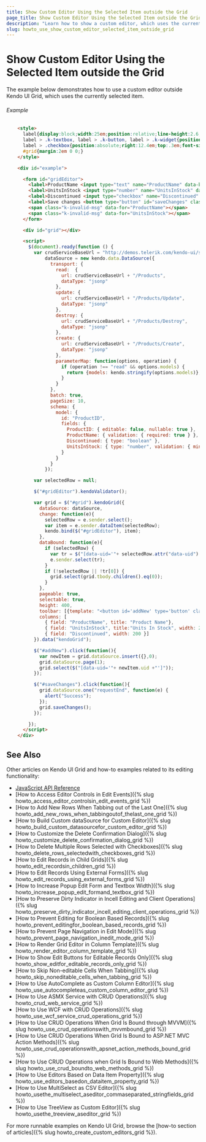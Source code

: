 ```yaml
---
title: Show Custom Editor Using the Selected Item outside the Grid
page_title: Show Custom Editor Using the Selected Item outside the Grid | Kendo UI Grid
description: "Learn how to show a custom editor, which uses the currently selected item, outside the Kendo UI Grid widget."
slug: howto_use_show_custom_editor_selected_item_outside_grid
---
```


# Show Custom Editor Using the Selected Item outside the Grid

The example below demonstrates how to use a custom editor outside Kendo UI Grid, which uses the currently selected item.

###### Example

```html
    <style>
      label{display:block;width:25em;position:relative;line-height:2.6;}
      label > .k-textbox, label > .k-button, label > .k-widget{position:absolute;right:0;width:15em;}
      label > .checkbox{position:absolute;right:12.4em;top:.3em;font-size:1.1em;}
      #grid{margin:2em 0 0;}
    </style>

    <div id="example">

      <form id="gridEditor">
        <label>ProductName <input type="text" name="ProductName" data-bind="value: ProductName" required="true" class="k-textbox" /></label>
        <label>UnitsInStock <input type="number" name="UnitsInStock" data-role="numerictextbox" required="true" min="0" data-bind="value: UnitsInStock" /></label>
        <label>Discontinued <input type="checkbox" name="Discontinued" data-bind="checked: Discontinued" class="checkbox" /></label>
        <label>Save changes <button type="button" id="saveChanges" class="k-button">Submit</button></label>
        <span class="k-invalid-msg" data-for="ProductName"></span>
        <span class="k-invalid-msg" data-for="UnitsInStock"></span>
      </form>

      <div id="grid"></div>

      <script>
        $(document).ready(function () {
          var crudServiceBaseUrl = "http://demos.telerik.com/kendo-ui/service",
              dataSource = new kendo.data.DataSource({
                transport: {
                  read:  {
                    url: crudServiceBaseUrl + "/Products",
                    dataType: "jsonp"
                  },
                  update: {
                    url: crudServiceBaseUrl + "/Products/Update",
                    dataType: "jsonp"
                  },
                  destroy: {
                    url: crudServiceBaseUrl + "/Products/Destroy",
                    dataType: "jsonp"
                  },
                  create: {
                    url: crudServiceBaseUrl + "/Products/Create",
                    dataType: "jsonp"
                  },
                  parameterMap: function(options, operation) {
                    if (operation !== "read" && options.models) {
                      return {models: kendo.stringify(options.models)};
                    }
                  }
                },
                batch: true,
                pageSize: 10,
                schema: {
                  model: {
                    id: "ProductID",
                    fields: {
                      ProductID: { editable: false, nullable: true },
                      ProductName: { validation: { required: true } },
                      Discontinued: { type: "boolean" },
                      UnitsInStock: { type: "number", validation: { min: 0, required: true } }
                    }
                  }
                }
              });

          var selectedRow = null;

          $("#gridEditor").kendoValidator();

          var grid = $("#grid").kendoGrid({
            dataSource: dataSource,
            change: function(e){
              selectedRow = e.sender.select();
              var item = e.sender.dataItem(selectedRow);
              kendo.bind($("#gridEditor"), item);
            },
            dataBound: function(e){
              if (selectedRow) {
                var tr = $("[data-uid='"+ selectedRow.attr("data-uid") +"']");
                e.sender.select(tr);
              }
              if (!selectedRow || !tr[0]) {
                grid.select(grid.tbody.children().eq(0));
              }
            },
            pageable: true,
            selectable: true,
            height: 400,
            toolbar: [{template: "<button id='addNew' type='button' class='k-button'>Add new record</button>"}],
            columns: [
              { field: "ProductName", title: "Product Name"},
              { field: "UnitsInStock", title:"Units In Stock", width: 200 },
              { field: "Discontinued", width: 200 }]
          }).data("kendoGrid");

          $("#addNew").click(function(){
            var newItem = grid.dataSource.insert({},0);
            grid.dataSource.page(1);
            grid.select($("[data-uid='"+ newItem.uid +"']"));
          });

          $("#saveChanges").click(function(){
            grid.dataSource.one("requestEnd", function(e) {
              alert("Success");
            });
            grid.saveChanges();
          });

        });
      </script>
    </div>
```

## See Also

Other articles on Kendo UI Grid and how-to examples related to its editing functionality:

* [JavaScript API Reference](/api/javascript/ui/grid)
* [How to Access Editor Controls in Edit Events]({% slug howto_access_editor_controlsin_edit_events_grid %})
* [How to Add New Rows When Tabbing out of the Last One]({% slug howto_add_new_rows_when_tabbingoutof_thelast_one_grid %})
* [How to Build Custom dataSource for Custom Editor]({% slug howto_build_custom_datasourcefor_custom_editor_grid %})
* [How to Customize the Delete Confirmation Dialog]({% slug howto_customize_delete_confirmation_dialog_grid %})
* [How to Delete Multiple Rows Selected with Checkboxes]({% slug howto_delete_rows_selectedwith_checkboxes_grid %})
* [How to Edit Records in Child Grids]({% slug howto_edit_recordsin_children_grid %})
* [How to Edit Records Using External Forms]({% slug howto_edit_records_using_external_forms_grid %})
* [How to Increase Popup Edit Form and Textbox Width]({% slug howto_increase_popup_edit_formand_textbox_grid %})
* [How to Preserve Dirty Indicator in Incell Editing and Client Operations]({% slug howto_preserve_dirty_indicator_incell_editing_client_operations_grid %})
* [How to Prevent Editing for Boolean Based Records]({% slug howto_prevent_editingfor_boolean_based_records_grid %})
* [How to Prevent Page Navigation in Edit Mode]({% slug howto_prevent_page_navigation_inedit_mode_grid %})
* [How to Render Grid Editor in Column Template]({% slug howto_render_editor_column_template_grid %})
* [How to Show Edit Buttons for Editable Records Only]({% slug howto_show_editfor_editable_records_only_grid %})
* [How to Skip Non-editable Cells When Tabbing]({% slug howto_skip_noneditable_cells_when_tabbing_grid %})
* [How to Use AutoComplete as Custom Column Editor]({% slug howto_use_autocompleteas_custom_column_editor_grid %})
* [How to Use ASMX Service with CRUD Operations]({% slug howto_crud_web_service_grid %})
* [How to Use WCF with CRUD Operations]({% slug howto_use_wcf_service_crud_operations_grid %})
* [How to Use CRUD Operations When Grid Is Bound through MVVM]({% slug howto_use_crud_operationswith_mvvmbound_grid %})
* [How to Use CRUD Operations When Grid Is Bound to ASP.NET MVC Action Methods]({% slug howto_use_crud_operationswith_apsnet_action_methods_bound_grid %})
* [How to Use CRUD Operations when Grid Is Bound to Web Methods]({% slug howto_use_crud_boundto_web_methods_grid %})
* [How to Use Editors Based on Data Item Property]({% slug howto_use_editors_basedon_dataitem_property_grid %})
* [How to Use MultiSelect as CSV Editor]({% slug howto_usethe_multiselect_aseditor_commaseparated_stringfields_grid %})
* [How to Use TreeView as Custom Editor]({% slug howto_usethe_treeview_aseditor_grid %})

For more runnable examples on Kendo UI Grid, browse the [how-to section of articles]({% slug howto_create_custom_editors_grid %}).
